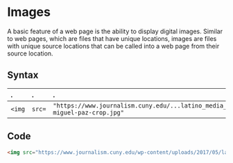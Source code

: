 # Images
A basic feature of a web page is the ability to display digital images. Similar to web pages, which are files that have unique locations, images are files with unique source locations that can be called into a web page from their source location.

## Syntax
|.|.|.|.|
|:--|:--|:--|:--|
|`<img`|`src=`|`"https://www.journalism.cuny.edu/...latino_media_summit-miguel-paz-crop.jpg"`|`/>`|


## Code
```html
<img src="https://www.journalism.cuny.edu/wp-content/uploads/2017/05/latino_media_summit-miguel-paz-crop.jpg" />
```
